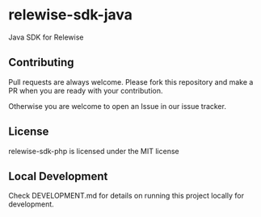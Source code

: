 # relewise-sdk-java
Java SDK for Relewise


## Contributing
Pull requests are always welcome.
Please fork this repository and make a PR when you are ready with your contribution.

Otherwise you are welcome to open an Issue in our issue tracker.

## License
relewise-sdk-php is licensed under the MIT license

## Local Development
Check DEVELOPMENT.md for details on running this project locally for development.